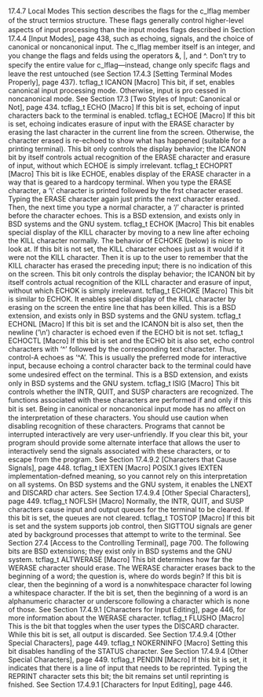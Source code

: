 17.4.7 Local Modes
This section describes the ﬂags for the c_lflag member of the struct termios structure.
These ﬂags generally control higher-level aspects of input processing than the input modes
ﬂags described in Section 17.4.4 [Input Modes], page 438, such as echoing, signals, and the
choice of canonical or noncanonical input.
The c_lflag member itself is an integer, and you change the ﬂags and felds using the
operators &, |, and ^. Don’t try to specify the entire value for c_lflag—instead, change
only specifc ﬂags and leave the rest untouched (see Section 17.4.3 [Setting Terminal Modes
Properly], page 437).
tcflag_t ICANON [Macro]
This bit, if set, enables canonical input processing mode. Otherwise, input is pro
cessed in noncanonical mode. See Section 17.3 [Two Styles of Input: Canonical or
Not], page 434.
tcflag_t ECHO [Macro]
If this bit is set, echoing of input characters back to the terminal is enabled.
tcflag_t ECHOE [Macro]
If this bit is set, echoing indicates erasure of input with the ERASE character by
erasing the last character in the current line from the screen. Otherwise, the character
erased is re-echoed to show what has happened (suitable for a printing terminal).
This bit only controls the display behavior; the ICANON bit by itself controls actual
recognition of the ERASE character and erasure of input, without which ECHOE is
simply irrelevant.
tcflag_t ECHOPRT [Macro]
This bit is like ECHOE, enables display of the ERASE character in a way that is geared
to a hardcopy terminal. When you type the ERASE character, a ‘\’ character is
printed followed by the frst character erased. Typing the ERASE character again just
prints the next character erased. Then, the next time you type a normal character, a
‘/’ character is printed before the character echoes.
This is a BSD extension, and exists only in BSD systems and the GNU system.
tcflag_t ECHOK [Macro]
This bit enables special display of the KILL character by moving to a new line after
echoing the KILL character normally. The behavior of ECHOKE (below) is nicer to
look at.
If this bit is not set, the KILL character echoes just as it would if it were not the
KILL character. Then it is up to the user to remember that the KILL character has
erased the preceding input; there is no indication of this on the screen.
This bit only controls the display behavior; the ICANON bit by itself controls actual
recognition of the KILL character and erasure of input, without which ECHOK is simply
irrelevant.
tcflag_t ECHOKE [Macro]
This bit is similar to ECHOK. It enables special display of the KILL character by
erasing on the screen the entire line that has been killed. This is a BSD extension,
and exists only in BSD systems and the GNU system.
tcflag_t ECHONL [Macro]
If this bit is set and the ICANON bit is also set, then the newline (’\n’) character is
echoed even if the ECHO bit is not set.
tcflag_t ECHOCTL [Macro]
If this bit is set and the ECHO bit is also set, echo control characters with ‘^’ followed
by the corresponding text character. Thus, control-A echoes as ‘^A’. This is usually
the preferred mode for interactive input, because echoing a control character back to
the terminal could have some undesired eﬀect on the terminal.
This is a BSD extension, and exists only in BSD systems and the GNU system.
tcflag_t ISIG [Macro]
This bit controls whether the INTR, QUIT, and SUSP characters are recognized. The
functions associated with these characters are performed if and only if this bit is set.
Being in canonical or noncanonical input mode has no aﬀect on the interpretation of
these characters.
You should use caution when disabling recognition of these characters. Programs that
cannot be interrupted interactively are very user-unfriendly. If you clear this bit, your
program should provide some alternate interface that allows the user to interactively
send the signals associated with these characters, or to escape from the program.
See Section 17.4.9.2 [Characters that Cause Signals], page 448.
tcflag_t IEXTEN [Macro]
POSIX.1 gives IEXTEN implementation-defned meaning, so you cannot rely on this
interpretation on all systems.
On BSD systems and the GNU system, it enables the LNEXT and DISCARD char
acters. See Section 17.4.9.4 [Other Special Characters], page 449.
tcflag_t NOFLSH [Macro]
Normally, the INTR, QUIT, and SUSP characters cause input and output queues for
the terminal to be cleared. If this bit is set, the queues are not cleared.
tcflag_t TOSTOP [Macro]
If this bit is set and the system supports job control, then SIGTTOU signals are gener
ated by background processes that attempt to write to the terminal. See Section 27.4
[Access to the Controlling Terminal], page 700.
The following bits are BSD extensions; they exist only in BSD systems and the GNU
system.
tcflag_t ALTWERASE [Macro]
This bit determines how far the WERASE character should erase. The WERASE
character erases back to the beginning of a word; the question is, where do words
begin?
If this bit is clear, then the beginning of a word is a nonwhitespace character fol
lowing a whitespace character. If the bit is set, then the beginning of a word is an
alphanumeric character or underscore following a character which is none of those.
See Section 17.4.9.1 [Characters for Input Editing], page 446, for more information
about the WERASE character.
tcflag_t FLUSHO [Macro]
This is the bit that toggles when the user types the DISCARD character. While this
bit is set, all output is discarded. See Section 17.4.9.4 [Other Special Characters],
page 449.
tcflag_t NOKERNINFO [Macro]
Setting this bit disables handling of the STATUS character. See Section 17.4.9.4
[Other Special Characters], page 449.
tcflag_t PENDIN [Macro]
If this bit is set, it indicates that there is a line of input that needs to be reprinted.
Typing the REPRINT character sets this bit; the bit remains set until reprinting is
fnished. See Section 17.4.9.1 [Characters for Input Editing], page 446.